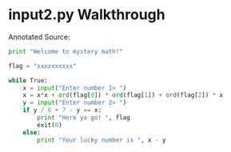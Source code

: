 # input2.py Walkthrough

Annotated Source:
```python
print "Welcome to mystery math!"

flag = "xxxxxxxxxx"

while True:
	x = input("Enter number 1> ")
	x = x*x + ord(flag[0]) * ord(flag[1]) + ord(flag[2]) * x
	y = input("Enter number 2> ")
	if y / 6 + 7 - y == x:
		print "Here ya go! ", flag
		exit(0)
	else:
		print "Your lucky number is ", x - y
```
